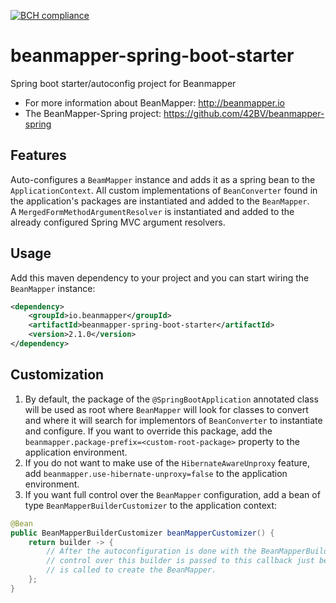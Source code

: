 [![BCH compliance](https://bettercodehub.com/edge/badge/42BV/beanmapper-spring-boot-starter?branch=master)](https://bettercodehub.com/)

# beanmapper-spring-boot-starter

Spring boot starter/autoconfig project for Beanmapper

* For more information about BeanMapper: http://beanmapper.io
* The BeanMapper-Spring project: https://github.com/42BV/beanmapper-spring

## Features

Auto-configures a `BeamMapper` instance and adds it as a spring bean to the `ApplicationContext`.
All custom implementations of `BeanConverter` found in the application's packages are instantiated and added to the `BeanMapper`.  
A `MergedFormMethodArgumentResolver` is instantiated and added to the already configured Spring MVC argument resolvers.

## Usage

Add this maven dependency to your project and you can start wiring the `BeanMapper` instance:

```xml
<dependency>
    <groupId>io.beanmapper</groupId>
    <artifactId>beanmapper-spring-boot-starter</artifactId>
    <version>2.1.0</version>
</dependency>
```

## Customization

1. By default, the package of the `@SpringBootApplication` annotated class will be used as root where `BeanMapper` will look for classes to convert and
where it will search for implementors of `BeanConverter` to instantiate and configure.
If you want to override this package, add the `beanmapper.package-prefix=<custom-root-package>` property to the application environment.
2. If you do not want to make use of the `HibernateAwareUnproxy` feature, add `beanmapper.use-hibernate-unproxy=false` to the application environment.
3. If you want full control over the `BeanMapper` configuration, add a bean of type `BeanMapperBuilderCustomizer` to the application context:

```java
@Bean
public BeanMapperBuilderCustomizer beanMapperCustomizer() {
    return builder -> {
        // After the autoconfiguration is done with the BeanMapperBuilder,
        // control over this builder is passed to this callback just before build()
        // is called to create the BeanMapper.
    };
}
```
